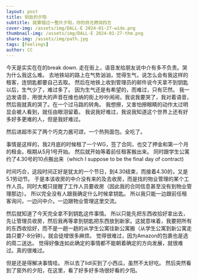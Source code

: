 ```yaml
---
layout: post
title: 别处的夕阳
subtitle: 就算错过一整片夕阳，你的目光燃烧四方
cover-img: /assets/img/DALL·E 2024-01-27-wide.png
thumbnail-img: /assets/img/DALL·E 2024-01-27-thm.png
share-img: /assets/img/path.jpg
tags: [Feelings]
author: CC
---
```


今天是实实在在的break down.
走在街上，语音发给朋友说中介有多不负责。哭为什么我这么难。
去地铁站的路上在气势汹汹，觉得生气，说怎么会有我这样的租客，连钥匙都要自己去取。
然后在地铁上收到管理员的邮件说今天拿不到钥匙以后，生气少了，难过多了。
因为生气还是有希望的，而难过，只有茫然。
我一边发语音，用很大的声音在维也纳的街上吵吵闹闹，我说我要哭了，我对着语音，然后我就真的哭了。在一个过马路的转角。
我想擦，又害怕擦眼睛的动作太过明显会被人看到，就任由眼泪留着。
我说我好难过，我说我知道这个世界上还有好多好多更难的人，但是我好难过。

然后进超市买了两个巧克力酱可颂，一个热狗面包。全吃了。

事情是这样的，我2月底的时候租了一个WG，签了合同，也交了押金和第一个月的租金。租期从5月1号开始。
然后就开始等着前任租客搬出来。
同时跟学生公寓约了4.30号的10点搬出来（which I suppose to be the final day of contract)

时间巧合，这段时间正好是犹太的一个节日，到4.30结束，而接着4.30的，又是5.1劳动节。
于是本该收房的中介没有来的及去收房，而是找的物业管理的某个工作人员。同时大概只提醒了工作人员要收房（因此我的合同信息甚至没有到物业管理那边）。
所以完全没有人跟我确定什么时候拿钥匙。
所以我只能一边跟前任租客询问，一边问中介。一边跟物业管理这里交流。

然后就知道了今天完全拿不到钥匙这件事情。
所以只能先把东西收拾好拿出去，先让管理员收房，然后我再等拿到钥匙把东西放到新家。这就意味着，我要把所有的东西收拾好，而不是一趟一趟的从学生公寓往新公寓搬（从学生公寓到新公寓走路只要7-8分钟）。就会徒增很多麻烦。
觉得很难过，因为Amazon的包裹也是选的周二送达。
觉得好像连如此确定的事情都不能朝着确定的方向发展，就很难过。真的很难过。

但是还是得解决事情哇。
所以去了lidl买到了小西瓜，虽然不太好吃。
然后突然看到了窗外的夕阳，在这里，看了好多好多场很好看的夕阳。
